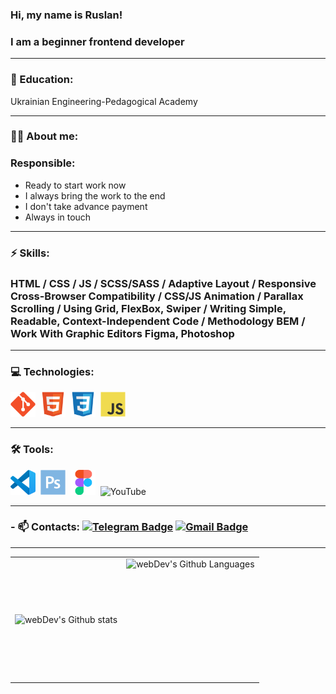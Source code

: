 ### Hi, my name is Ruslan!
  ### I am a beginner frontend developer 

---


### :telescope: Education:
Ukrainian Engineering-Pedagogical Academy

---

### :man_technologist: About me:
### Responsible:
- Ready to start work now
- I always bring the work to the end
- I don't take advance payment
 - Always in touch

---

###  :zap: Skills: 
 ### HTML / CSS / JS / SCSS/SASS / Adaptive Layout / Responsive  Cross-Browser Compatibility / CSS/JS Animation / Parallax Scrolling / Using Grid, FlexBox, Swiper / Writing Simple, Readable, Context-Independent Code / Methodology BEM / Work With Graphic Editors Figma, Photoshop
---
### 💻 Technologies:

<div>
  <img src="https://github.com/devicons/devicon/blob/master/icons/git/git-original.svg" title="git" alt="git" width="40" height="40"/>&nbsp
  <img src="https://github.com/devicons/devicon/blob/master/icons/html5/html5-original.svg" title="html5" alt="html5" width="40" height="40"/>&nbsp
  <img src="https://github.com/devicons/devicon/blob/master/icons/css3/css3-original.svg" title="css" alt="css" width="40" height="40"/>&nbsp
  <img src="https://github.com/devicons/devicon/blob/master/icons/javascript/javascript-original.svg" title="javascript" alt="javascript" width="40" height="40"/>&nbsp
 
</div>


---


### 🛠 Tools:

<div>
   <img src="https://github.com/devicons/devicon/blob/master/icons/vscode/vscode-original.svg" title="VS Code" alt="VS Code" width="40" height="40"/>&nbsp;
  <img src="https://github.com/devicons/devicon/blob/master/icons/photoshop/photoshop-plain.svg" title="photoshop" alt="photoshop" width="40" height="40"/>&nbsp;
  <img src="https://github.com/devicons/devicon/blob/master/icons/figma/figma-original.svg" title="figma" alt="figma" width="40" height="40"/>&nbsp;
  <img src="https://upload.wikimedia.org/wikipedia/commons/9/9e/YouTube_Logo_%282013-2017%29.svg" title="YouTube" alt="YouTube" width="40" height="40"/>&nbsp;
</div>


---

### - :mailbox: Contacts: [![Telegram Badge](https://img.shields.io/badge/-ruslananatolievich-blue?style=flat&logo=Telegram&logoColor=white)](https://t.me/ruslanchikbest86) [![Gmail Badge](https://img.shields.io/badge/-Gmail-red?style=flat&logo=Gmail&logoColor=white)](mailto:ruslanchikbest@gmail.com)


---




<table>
  <tr>
    <td>
      <img align="left" src="http://github-readme-streak-stats.herokuapp.com?user=Rusik-best86&theme=dark&background=000000" alt="webDev's Github stats" />
    </td>
    <td>
      <img height="195px" align="right" alt="webDev's Github Languages" src="https://github-readme-stats-sigma-five.vercel.app/api/top-langs/?username=Rusik-best86&layout=compact&theme=vision-friendly-dark" />
    </td>
  </tr>
</table>


